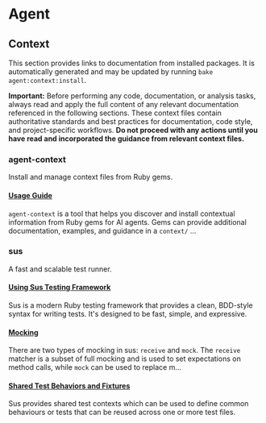 # Agent

## Context

This section provides links to documentation from installed packages. It is automatically generated and may be updated by running `bake agent:context:install`.

**Important:** Before performing any code, documentation, or analysis tasks, always read and apply the full content of any relevant documentation referenced in the following sections. These context files contain authoritative standards and best practices for documentation, code style, and project-specific workflows. **Do not proceed with any actions until you have read and incorporated the guidance from relevant context files.**

### agent-context

Install and manage context files from Ruby gems.

#### [Usage Guide](.context/agent-context/usage.md)

`agent-context` is a tool that helps you discover and install contextual information from Ruby gems for AI agents. Gems can provide additional documentation, examples, and guidance in a `context/` ...

### sus

A fast and scalable test runner.

#### [Using Sus Testing Framework](.context/sus/usage.md)

Sus is a modern Ruby testing framework that provides a clean, BDD-style syntax for writing tests. It's designed to be fast, simple, and expressive.

#### [Mocking](.context/sus/mocking.md)

There are two types of mocking in sus: `receive` and `mock`. The `receive` matcher is a subset of full mocking and is used to set expectations on method calls, while `mock` can be used to replace m...

#### [Shared Test Behaviors and Fixtures](.context/sus/shared.md)

Sus provides shared test contexts which can be used to define common behaviours or tests that can be reused across one or more test files.

